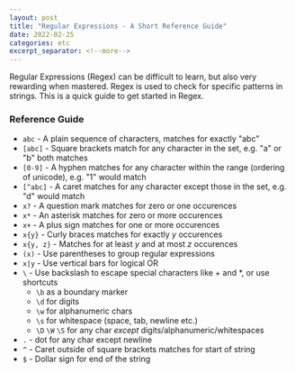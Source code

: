 ```yaml
---
layout: post
title: "Regular Expressions - A Short Reference Guide"
date: 2022-02-25
categories: etc
excerpt_separator: <!--more-->
---
```


Regular Expressions (Regex) can be difficult to learn, but also very rewarding when mastered. Regex is used to check for specific patterns in strings. This is a quick guide to get started in Regex. <!--more-->

### Reference Guide

- `abc` - A plain sequence of characters, matches for exactly "abc"
- `[abc]` - Square brackets match for any character in the set, e.g. "a" or "b" both matches
- `[0-9]` - A hyphen matches for any character within the range (ordering of unicode), e.g. "1" would match
- `[^abc]` - A caret matches for any character except those in the set, e.g. "d" would match
- `x?` - A question mark matches for zero or one occurences
- `x*` - An asterisk matches for zero or more occurences
- `x+` - A plus sign matches for one or more occurences
- `x{y}` - Curly braces matches for exactly <i>y</i> occurences
- `x{y, z}` - Matches for at least <i>y</i> and at most <i>z</i> occurences
- `(x)` - Use parentheses to group regular expressions
- `x|y` - Use vertical bars for logical OR
- `\` - Use backslash to escape special characters like + and *, or use shortcuts
    * `\b` as a boundary marker
    * `\d` for digits
    * `\w` for alphanumeric chars
    * `\s` for whitespace (space, tab, newline etc.)
    * `\D` `\W` `\S` for any char <i>except</i> digits/alphanumeric/whitespaces
- `.` - dot for any char except newline
- `^` - Caret outside of square brackets matches for start of string
- `$` - Dollar sign for end of the string
